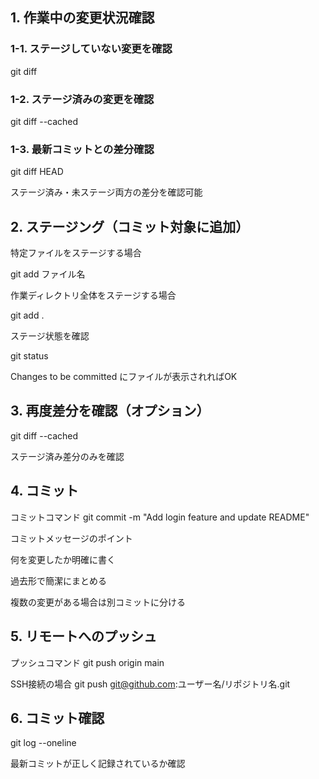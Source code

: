 ## 1. 作業中の変更状況確認

### 1-1. ステージしていない変更を確認
git diff

### 1-2. ステージ済みの変更を確認
git diff --cached

### 1-3. 最新コミットとの差分確認
git diff HEAD

ステージ済み・未ステージ両方の差分を確認可能

## 2. ステージング（コミット対象に追加）
特定ファイルをステージする場合

git add ファイル名

作業ディレクトリ全体をステージする場合

git add .

ステージ状態を確認

git status

Changes to be committed にファイルが表示されればOK

## 3. 再度差分を確認（オプション）
git diff --cached


ステージ済み差分のみを確認

## 4. コミット
コミットコマンド
git commit -m "Add login feature and update README"

コミットメッセージのポイント

何を変更したか明確に書く

過去形で簡潔にまとめる

複数の変更がある場合は別コミットに分ける

## 5. リモートへのプッシュ
プッシュコマンド
git push origin main

SSH接続の場合
git push git@github.com:ユーザー名/リポジトリ名.git

## 6. コミット確認
git log --oneline


最新コミットが正しく記録されているか確認
